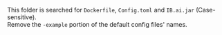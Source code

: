 This folder is searched for `Dockerfile`, `Config.toml` and `IB.ai.jar` (Case-sensitive).    
Remove the `-example` portion of the default config files' names. 
